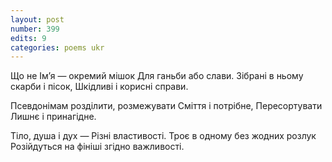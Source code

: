 ```yaml
---
layout: post
number: 399
edits: 9
categories: poems ukr
---
```


Що не Ім’я — окремий мішок
Для ганьби або слави.
Зібрані в ньому скарби і пісок,
Шкідливі і корисні справи.

Псевдонімам розділити, розмежувати
Сміття і потрібне,
Пересортувати
Лишнє і принагідне. 

Тіло, душа і дух —
Різні властивості. 
Троє в одному без жодних розлук
Розійдуться на фініші згідно важливості.
